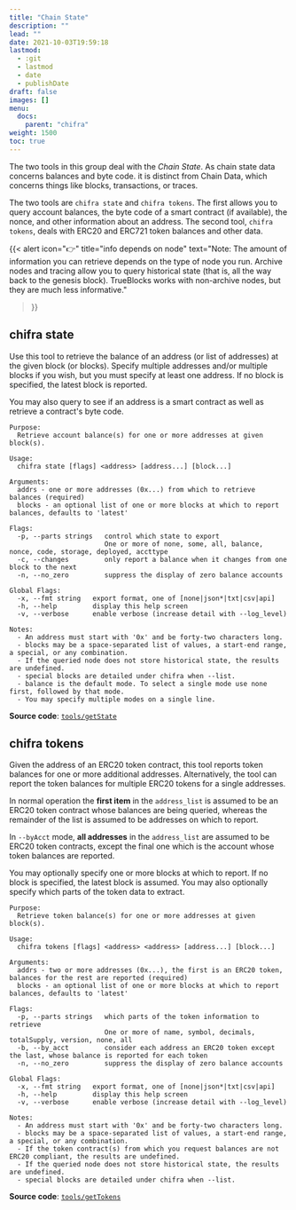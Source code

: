 ```yaml
---
title: "Chain State"
description: ""
lead: ""
date: 2021-10-03T19:59:18
lastmod:
  - :git
  - lastmod
  - date
  - publishDate
draft: false
images: []
menu:
  docs:
    parent: "chifra"
weight: 1500
toc: true
---
```

The two tools in this group deal with the _Chain State_.
As chain state data concerns balances and byte code.
it is distinct from Chain Data, which concerns things like blocks, transactions,
or traces.

The two tools are `chifra state` and `chifra tokens`.
The first allows you to query account balances, the byte code of a smart contract (if available), the nonce, and other information about an address.
The second tool, `chifra tokens`, deals with ERC20 and ERC721 token balances and other data.

{{< alert icon="👉" title="info depends on node"
text="Note: The amount of information you can retrieve depends on the type of node you run. Archive nodes and tracing allow you to query historical state (that is, all the way back to the genesis block). TrueBlocks works with non-archive nodes, but they are much less informative."
>}}
## chifra state

Use this tool to retrieve the balance of an address (or list of addresses) at the given block (or blocks). Specify multiple addresses and/or multiple blocks if you wish, but you must specify at least one address. If no block is specified, the latest block is reported.

You may also query to see if an address is a smart contract as well as retrieve a contract's byte code.

```[plaintext]
Purpose:
  Retrieve account balance(s) for one or more addresses at given block(s).

Usage:
  chifra state [flags] <address> [address...] [block...]

Arguments:
  addrs - one or more addresses (0x...) from which to retrieve balances (required)
  blocks - an optional list of one or more blocks at which to report balances, defaults to 'latest'

Flags:
  -p, --parts strings   control which state to export
                        One or more of none, some, all, balance, nonce, code, storage, deployed, accttype
  -c, --changes         only report a balance when it changes from one block to the next
  -n, --no_zero         suppress the display of zero balance accounts

Global Flags:
  -x, --fmt string   export format, one of [none|json*|txt|csv|api]
  -h, --help         display this help screen
  -v, --verbose      enable verbose (increase detail with --log_level)

Notes:
  - An address must start with '0x' and be forty-two characters long.
  - blocks may be a space-separated list of values, a start-end range, a special, or any combination.
  - If the queried node does not store historical state, the results are undefined.
  - special blocks are detailed under chifra when --list.
  - balance is the default mode. To select a single mode use none first, followed by that mode.
  - You may specify multiple modes on a single line.
```

**Source code**: [`tools/getState`](https://github.com/TrueBlocks/trueblocks-core/tree/master/src/tools/getState)

## chifra tokens

Given the address of an ERC20 token contract, this tool reports token balances for one or more additional addresses. Alternatively, the tool can report the token balances for multiple ERC20 tokens for a single addresses.

In normal operation the **first item** in the `address_list` is assumed to be an ERC20 token contract whose balances are being queried, whereas the remainder of the list is assumed to be addresses on which to report.

In `--byAcct` mode, **all addresses** in the `address_list` are assumed to be ERC20 token contracts, except the final one which is the account whose token balances are reported.

You may optionally specify one or more blocks at which to report. If no block is specified, the latest block is assumed. You may also optionally specify which parts of the token data to extract.

```[plaintext]
Purpose:
  Retrieve token balance(s) for one or more addresses at given block(s).

Usage:
  chifra tokens [flags] <address> <address> [address...] [block...]

Arguments:
  addrs - two or more addresses (0x...), the first is an ERC20 token, balances for the rest are reported (required)
  blocks - an optional list of one or more blocks at which to report balances, defaults to 'latest'

Flags:
  -p, --parts strings   which parts of the token information to retrieve
                        One or more of name, symbol, decimals, totalSupply, version, none, all
  -b, --by_acct         consider each address an ERC20 token except the last, whose balance is reported for each token
  -n, --no_zero         suppress the display of zero balance accounts

Global Flags:
  -x, --fmt string   export format, one of [none|json*|txt|csv|api]
  -h, --help         display this help screen
  -v, --verbose      enable verbose (increase detail with --log_level)

Notes:
  - An address must start with '0x' and be forty-two characters long.
  - blocks may be a space-separated list of values, a start-end range, a special, or any combination.
  - If the token contract(s) from which you request balances are not ERC20 compliant, the results are undefined.
  - If the queried node does not store historical state, the results are undefined.
  - special blocks are detailed under chifra when --list.
```

**Source code**: [`tools/getTokens`](https://github.com/TrueBlocks/trueblocks-core/tree/master/src/tools/getTokens)

